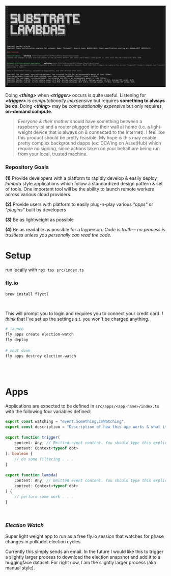 ![Title](./res/thumbnail.png)

Doing ***\<thing\>*** when ***\<trigger\>*** occurs is quite useful. Listening for ***\<trigger\>*** is *computationally inexpensive* but requires **something to always be on**. Doing ***\<thing\>*** may be *computationally expensive* but only requires **on-demand compute**.

> *Everyone & their mother* should have something between a raspberry-pi and a router plugged into their wall at home (i.e. a light-weight device that is always on & connected to the internet). I feel like this product should be pretty feasible. My hope is this may enable pretty complex background dapps (ex: DCA'ing on AssetHub) which require no signing, since actions taken on your behalf are being run from your local, trusted machine.

### Repository Goals

**(1)** Provide developers with a platform to rapidly develop & easily deploy *lambda* style applications which follow a standardized design pattern & set of tools. One important tool will be the ability to launch remote workers across various cloud providers.

**(2)** Provide users with platform to easily plug-n-play various *"apps"* or *"plugins"* built by developers

**(3)** Be as lightweight as possible

**(4)** Be as readable as possible for a layperson. *Code is truth— no process is trustless unless you personally can read the code.*

# Setup
run locally with `npx tsx src/index.ts`

### **fly.io**
```
brew install flyctl
```

<br>

This will prompt you to login and requires you to connect your credit card. _I think_ that I've set up the settings s.t. you won't be charged anything.

```bash
# launch
fly apps create election-watch
fly deploy

# shut down
fly apps destroy election-watch
```

<br><br>

# Apps
Applications are expected to be defined in `src/apps/<app-name>/index.ts` with the following four variables defined:

```ts
export const watching = "event.Something.ImWatching";
export const description = "Description of how this app works & what it does";

export function trigger(
    content: Any, // Emitted event content. You should type this explicitly.
    context: Context<typeof dot>
): boolean {
    // do some filtering . . .
}

export function lambda(
    content: Any, // Emitted event content. You should type this explicitly.
    context: Context<typeof dot>
) {
    // perform some work . . .
}
```

<br>

### *Election Watch*
Super light weight app to run as a free fly.io session that watches for phase changes in polkadot election cycles.

Currently this simply sends an email. In the future I would like this to trigger a slightly larger process to download the election snapshot and add it to a huggingface dataset. For right now, I am the slightly larger process (aka manual style).